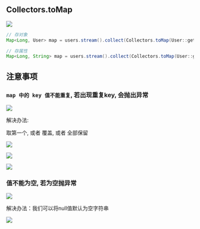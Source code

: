 ## Collectors.toMap

![](https://youpaiyun.zongqilive.cn/image/20200927090104.png)

```java
// 存对象
Map<Long, User> map = users.stream().collect(Collectors.toMap(User::getId, o -> o));

// 存属性
Map<Long, String> map = users.stream().collect(Collectors.toMap(User::getId, User::getName));
```



## 注意事项

### `map 中的 key 值不能重复`, 若出现重复key, 会抛出异常

![](https://youpaiyun.zongqilive.cn/image/20200927090241.png)

解决办法:

取第一个, 或者 覆盖, 或者 全部保留

![](https://youpaiyun.zongqilive.cn/image/20200927090539.png)

![](https://youpaiyun.zongqilive.cn/image/20200927090616.png)

![](https://youpaiyun.zongqilive.cn/image/20200927090656.png)



### 值不能为空, 若为空抛异常

![](https://youpaiyun.zongqilive.cn/image/20200927090748.png)

解决办法：我们可以将null值默认为空字符串

![](https://youpaiyun.zongqilive.cn/image/20200927090834.png)











